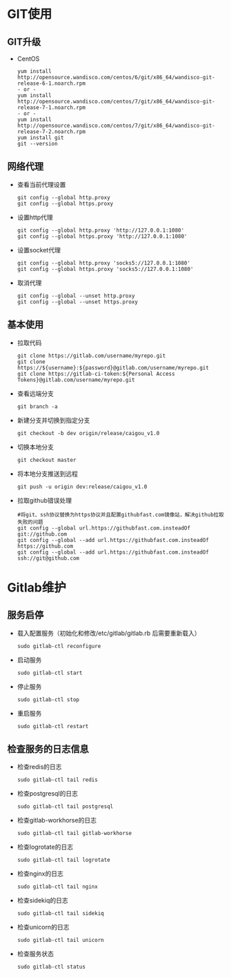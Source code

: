 # GIT使用

## GIT升级

- CentOS
  
  ```shell
  yum install http://opensource.wandisco.com/centos/6/git/x86_64/wandisco-git-release-6-1.noarch.rpm
  - or -
  yum install http://opensource.wandisco.com/centos/7/git/x86_64/wandisco-git-release-7-1.noarch.rpm
  - or -
  yum install http://opensource.wandisco.com/centos/7/git/x86_64/wandisco-git-release-7-2.noarch.rpm
  yum install git
  git --version
  ```

## 网络代理

- 查看当前代理设置
  
  ```shell
  git config --global http.proxy
  git config --global https.proxy
  ```

- 设置http代理
  
  ```shell
  git config --global http.proxy 'http://127.0.0.1:1080'
  git config --global https.proxy 'http://127.0.0.1:1080'
  ```

- 设置socket代理
  
  ```shell
  git config --global http.proxy 'socks5://127.0.0.1:1080'
  git config --global https.proxy 'socks5://127.0.0.1:1080'
  ```

- 取消代理
  
  ```shell
  git config --global --unset http.proxy
  git config --global --unset https.proxy
  ```

## 基本使用

- 拉取代码
  
  ```shell
  git clone https://gitlab.com/username/myrepo.git
  git clone https://${username}:${password}@gitlab.com/username/myrepo.git
  git clone https://gitlab-ci-token:${Personal Access Tokens}@gitlab.com/username/myrepo.git
  ```

* 查看远端分支

  ```shell
  git branch -a
  ```

* 新建分支并切换到指定分支

  ```shell
  git checkout -b dev origin/release/caigou_v1.0
  ```

* 切换本地分支

  ```shell
  git checkout master
  ```

* 将本地分支推送到远程

  ```shell
  git push -u origin dev:release/caigou_v1.0
  ```

* 拉取github错误处理

  ```shell
  #将git、ssh协议替换为https协议并且配置githubfast.com镜像站，解决github拉取失败的问题
  git config --global url.https://githubfast.com.insteadOf git://github.com
  git config --global --add url.https://githubfast.com.insteadOf https://github.com
  git config --global --add url.https://githubfast.com.insteadOf ssh://git@github.com
  ```

# Gitlab维护

## 服务启停

- 载入配置服务（初始化和修改/etc/gitlab/gitlab.rb 后需要重新载入）
  
  ```shell
  sudo gitlab-ctl reconfigure
  ```

- 启动服务
  
  ```shell
  sudo gitlab-ctl start
  ```

- 停止服务
  
  ```shell
  sudo gitlab-ctl stop
  ```

- 重启服务
  
  ```shell
  sudo gitlab-ctl restart
  ```

## 检查服务的日志信息

- 检查redis的日志
  
  ```shell
  sudo gitlab-ctl tail redis
  ```

- 检查postgresql的日志
  
  ```shell
  sudo gitlab-ctl tail postgresql
  ```

- 检查gitlab-workhorse的日志
  
  ```shell
  sudo gitlab-ctl tail gitlab-workhorse
  ```

- 检查logrotate的日志
  
  ```shell
  sudo gitlab-ctl tail logrotate
  ```

- 检查nginx的日志
  
  ```shell
  sudo gitlab-ctl tail nginx
  ```

- 检查sidekiq的日志
  
  ```shell
  sudo gitlab-ctl tail sidekiq
  ```

- 检查unicorn的日志
  
  ```shell
  sudo gitlab-ctl tail unicorn
  ```

- 检查服务状态
  
  ```shell
  sudo gitlab-ctl status
  ```